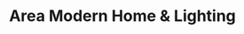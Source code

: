 ---
title: "Area Modern Home & Lighting"
url: /greensboro/area-modern-home-und-lighting/
shop: Möbel
---
